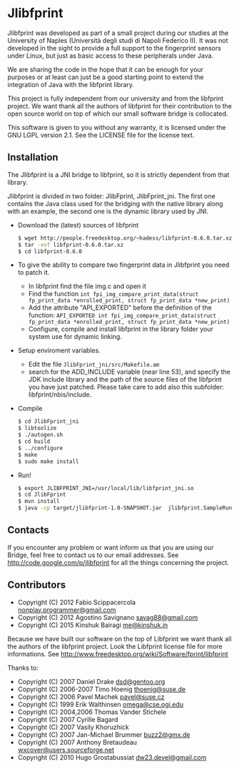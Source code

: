 Jlibfprint
=========

Jlibfprint was developed as part of a small project during our studies
at the University of Naples (Università degli studi di Napoli Federico II).
It was not developed in the sight to provide a full support to 
the fingerprint sensors under Linux, but just as basic access to these 
peripherals under Java.

We are sharing the code in the hope that it can be enough for your 
purposes or at least can just be a good starting point to extend 
the integration of Java with the libfprint library.

This project is fully independent from our university and from 
the libfprint project. We want thank all the authors of libfprint
for their contribution to the open source world on top of which
our small software bridge is collocated.

This software is given to you without any warranty, it is licensed
under the GNU LGPL version 2.1. See the LICENSE file for the license text.

Installation
------------

The Jlibfprint is a JNI bridge to libfprint, so it is strictly dependent
from that library.

Jlibfprint is divided in two folder: JlibFprint, JlibFprint_jni. 
The first one contains the Java class used for the bridging
with the native library along with an example, the second one is the dynamic library used by JNI.

-  Download the (latest) sources of libfprint
   ```bash
   $ wget http://people.freedesktop.org/~hadess/libfprint-0.6.0.tar.xz
   $ tar -xvf libfprint-0.6.0.tar.xz
   $ cd libfprint-0.6.0
   ```
   
-  To give the ability to compare two fingerprint data in Jlibfprint you need to patch it.
   
	- In libfprint find the file img.c and open it
	- Find the function 
		``` int fpi_img_compare_print_data(struct fp_print_data *enrolled_print, struct fp_print_data *new_print) ```
	- Add the attribute "API_EXPORTED" before the definition of the function:
		``` API_EXPORTED int fpi_img_compare_print_data(struct fp_print_data *enrolled_print, struct fp_print_data *new_print) ```
	- Configure, compile and install libfprint in the library folder your system use for dynamic linking.

- Setup enviroment variables.
	- Edit the file ```JlibFprint_jni/src/Makefile.am```
	- search for the ADD_INCLUDE variable (near line 53), and specify the JDK include library and the path of the source files of the libfprint you have just patched. Please take care to add also this subfolder: libfprint/nbis/include.

- Compile
	```bash
	$ cd JlibFprint_jni
	$ libtoolize
	$ ./autogen.sh
	$ cd build
	$ ../configure
	$ make
	$ sudo make install
	```

- Run!
	```bash
	$ export JLIBFPRINT_JNI=/usr/local/lib/libfprint_jni.so
	$ cd JlibFprint
	$ mvn install
	$ java -cp target/jlibfprint-1.0-SNAPSHOT.jar  jlibfprint.SampleRun
	```
	

Contacts
----------
If you encounter any problem or want inform us that you are using our Bridge,
feel free to contact us to our email addresses. 
See http://code.google.com/p/jlibfprint for all the things concerning the project.


Contributors
----------

- Copyright (C) 2012 Fabio Scippacercola <nonplay.programmer@gmail.com> 
- Copyright (C) 2012 Agostino Savignano <savag88@gmail.com>
- Copyright (C) 2015 Kinshuk Bairagi <me@kinshuk.in>

Because we have built our software on the top of Libfprint we want thank all the authors
of the libfprint project. Look the Libfprint license file for more informations.
See http://www.freedesktop.org/wiki/Software/fprint/libfprint

Thanks to:

- Copyright (C) 2007 Daniel Drake <dsd@gentoo.org>
- Copyright (C) 2006-2007 Timo Hoenig <thoenig@suse.de>
- Copyright (C) 2006 Pavel Machek <pavel@suse.cz>
- Copyright (C) 1999 Erik Walthinsen <omega@cse.ogi.edu>
- Copyright (C) 2004,2006 Thomas Vander Stichele <thomas at apestaart dot org>
- Copyright (C) 2007 Cyrille Bagard
- Copyright (C) 2007 Vasily Khoruzhick
- Copyright (C) 2007 Jan-Michael Brummer <buzz2@gmx.de>
- Copyright (C) 2007 Anthony Bretaudeau <wxcover@users.sourceforge.net>
- Copyright (C) 2010 Hugo Grostabussiat <dw23.devel@gmail.com>

